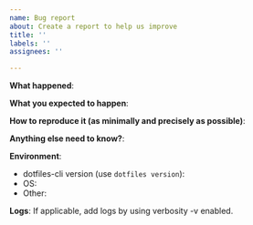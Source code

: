 ```yaml
---
name: Bug report
about: Create a report to help us improve
title: ''
labels: ''
assignees: ''

---
```


**What happened**:

**What you expected to happen**:

**How to reproduce it (as minimally and precisely as possible)**:

**Anything else need to know?**:

**Environment**:
- dotfiles-cli version (use `dotfiles version`):
- OS:
- Other:

**Logs**:
If applicable, add logs by using verbosity -v enabled.
